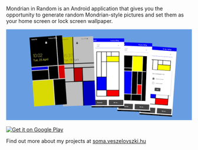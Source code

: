 Mondrian in Random is an Android application that gives you the opportunity to generate random Mondrian-style pictures and set them as your home screen or lock screen wallpaper.

![Feature graphic](docs/feature_graphic.png)

<a href='https://play.google.com/store/apps/details?id=hu.soma.veszelovszki.mondrianinrandom&pcampaignid=pcampaignidMKT-Other-global-all-co-prtnr-py-PartBadge-Mar2515-1'>
  <img alt='Get it on Google Play' src='https://play.google.com/intl/en_us/badges/static/images/badges/en_badge_web_generic.png' width="120px"/>
</a>

Find out more about my projects at [soma.veszelovszki.hu](https://soma.veszelovszki.hu)
